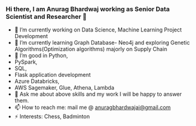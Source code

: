 ### Hi there, I am Anurag Bhardwaj working as Senior Data Scientist and Researcher 👋

- 🔭 I’m currently working on Data Science, Machine Learning Project Development
- 🌱 I’m currently learning Graph Database- Neo4j and exploring Genetic Algorithms(Optimization algorithms) majorly on Supply Chain
- 🤔 I’m good in Python,
-  PySpark,
-  SQL, 
-  Flask application development
-  Azure Databricks, 
-  AWS Sagemaker, Glue, Athena, Lambda 
- 💬 Ask me about above skills and my work I will be happy to answer them.
- 📫 How to reach me: mail me @ anuragbhardwajai@gmail.com
- ⚡ Interests: Chess, Badminton

